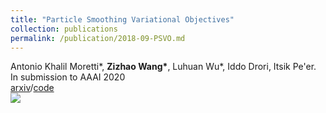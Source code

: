 ```yaml
---
title: "Particle Smoothing Variational Objectives"
collection: publications
permalink: /publication/2018-09-PSVO.md
---
```

Antonio Khalil Moretti\*, **Zizhao Wang\***, Luhuan Wu\*, Iddo Drori, Itsik Pe&apos;er.<br/>In submission to AAAI 2020<br/>[arxiv](https://arxiv.org/abs/1909.09734)/[code](https://github.com/amoretti86/PSVO)<br/><img src='/images/500x300.png'>